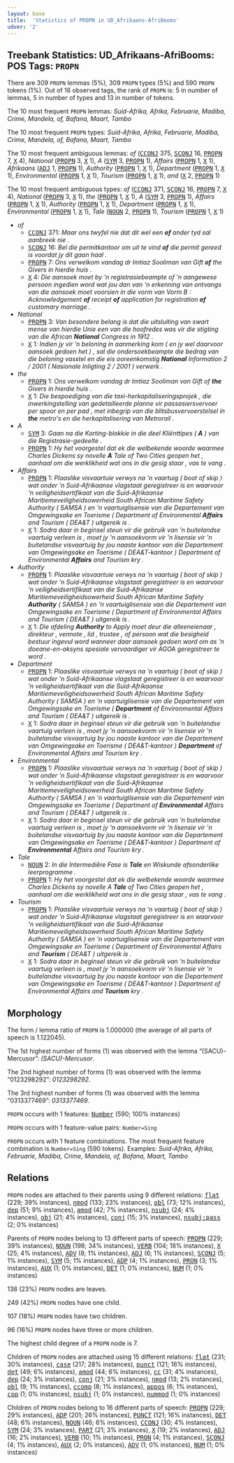 ```yaml
---
layout: base
title:  'Statistics of PROPN in UD_Afrikaans-AfriBooms'
udver: '2'
---
```


## Treebank Statistics: UD_Afrikaans-AfriBooms: POS Tags: `PROPN`

There are 309 `PROPN` lemmas (5%), 309 `PROPN` types (5%) and 590 `PROPN` tokens (1%).
Out of 16 observed tags, the rank of `PROPN` is: 5 in number of lemmas, 5 in number of types and 13 in number of tokens.

The 10 most frequent `PROPN` lemmas: <em>Suid-Afrika, Afrika, Februarie, Madiba, Crime, Mandela, of, Bafana, Maart, Tambo</em>

The 10 most frequent `PROPN` types:  <em>Suid-Afrika, Afrika, Februarie, Madiba, Crime, Mandela, of, Bafana, Maart, Tambo</em>

The 10 most frequent ambiguous lemmas: <em>of</em> (<tt><a href="af_afribooms-pos-CCONJ.html">CCONJ</a></tt> 375, <tt><a href="af_afribooms-pos-SCONJ.html">SCONJ</a></tt> 16, <tt><a href="af_afribooms-pos-PROPN.html">PROPN</a></tt> 7, <tt><a href="af_afribooms-pos-X.html">X</a></tt> 4), <em>National</em> (<tt><a href="af_afribooms-pos-PROPN.html">PROPN</a></tt> 3, <tt><a href="af_afribooms-pos-X.html">X</a></tt> 1), <em>A</em> (<tt><a href="af_afribooms-pos-SYM.html">SYM</a></tt> 3, <tt><a href="af_afribooms-pos-PROPN.html">PROPN</a></tt> 1), <em>Affairs</em> (<tt><a href="af_afribooms-pos-PROPN.html">PROPN</a></tt> 1, <tt><a href="af_afribooms-pos-X.html">X</a></tt> 1), <em>Afrikaans</em> (<tt><a href="af_afribooms-pos-ADJ.html">ADJ</a></tt> 1, <tt><a href="af_afribooms-pos-PROPN.html">PROPN</a></tt> 1), <em>Authority</em> (<tt><a href="af_afribooms-pos-PROPN.html">PROPN</a></tt> 1, <tt><a href="af_afribooms-pos-X.html">X</a></tt> 1), <em>Department</em> (<tt><a href="af_afribooms-pos-PROPN.html">PROPN</a></tt> 1, <tt><a href="af_afribooms-pos-X.html">X</a></tt> 1), <em>Environmental</em> (<tt><a href="af_afribooms-pos-PROPN.html">PROPN</a></tt> 1, <tt><a href="af_afribooms-pos-X.html">X</a></tt> 1), <em>Tourism</em> (<tt><a href="af_afribooms-pos-PROPN.html">PROPN</a></tt> 1, <tt><a href="af_afribooms-pos-X.html">X</a></tt> 1), <em>and</em> (<tt><a href="af_afribooms-pos-X.html">X</a></tt> 2, <tt><a href="af_afribooms-pos-PROPN.html">PROPN</a></tt> 1)

The 10 most frequent ambiguous types:  <em>of</em> (<tt><a href="af_afribooms-pos-CCONJ.html">CCONJ</a></tt> 371, <tt><a href="af_afribooms-pos-SCONJ.html">SCONJ</a></tt> 16, <tt><a href="af_afribooms-pos-PROPN.html">PROPN</a></tt> 7, <tt><a href="af_afribooms-pos-X.html">X</a></tt> 4), <em>National</em> (<tt><a href="af_afribooms-pos-PROPN.html">PROPN</a></tt> 3, <tt><a href="af_afribooms-pos-X.html">X</a></tt> 1), <em>the</em> (<tt><a href="af_afribooms-pos-PROPN.html">PROPN</a></tt> 1, <tt><a href="af_afribooms-pos-X.html">X</a></tt> 1), <em>A</em> (<tt><a href="af_afribooms-pos-SYM.html">SYM</a></tt> 3, <tt><a href="af_afribooms-pos-PROPN.html">PROPN</a></tt> 1), <em>Affairs</em> (<tt><a href="af_afribooms-pos-PROPN.html">PROPN</a></tt> 1, <tt><a href="af_afribooms-pos-X.html">X</a></tt> 1), <em>Authority</em> (<tt><a href="af_afribooms-pos-PROPN.html">PROPN</a></tt> 1, <tt><a href="af_afribooms-pos-X.html">X</a></tt> 1), <em>Department</em> (<tt><a href="af_afribooms-pos-PROPN.html">PROPN</a></tt> 1, <tt><a href="af_afribooms-pos-X.html">X</a></tt> 1), <em>Environmental</em> (<tt><a href="af_afribooms-pos-PROPN.html">PROPN</a></tt> 1, <tt><a href="af_afribooms-pos-X.html">X</a></tt> 1), <em>Tale</em> (<tt><a href="af_afribooms-pos-NOUN.html">NOUN</a></tt> 2, <tt><a href="af_afribooms-pos-PROPN.html">PROPN</a></tt> 1), <em>Tourism</em> (<tt><a href="af_afribooms-pos-PROPN.html">PROPN</a></tt> 1, <tt><a href="af_afribooms-pos-X.html">X</a></tt> 1)


* <em>of</em>
  * <tt><a href="af_afribooms-pos-CCONJ.html">CCONJ</a></tt> 371: <em>Maar ons twyfel nie dat dit wel een <b>of</b> ander tyd sal aanbreek nie .</em>
  * <tt><a href="af_afribooms-pos-SCONJ.html">SCONJ</a></tt> 16: <em>Bel die permitkantoor om uit te vind <b>of</b> die permit gereed is voordat jy dit gaan haal .</em>
  * <tt><a href="af_afribooms-pos-PROPN.html">PROPN</a></tt> 7: <em>Ons verwelkom vandag dr Imtiaz Sooliman van Gift <b>of</b> the Givers in hierdie huis .</em>
  * <tt><a href="af_afribooms-pos-X.html">X</a></tt> 4: <em>Die aansoek moet by 'n registrasiebeampte of 'n aangewese persoon ingedien word wat jou dan van 'n erkenning van ontvangs van die aansoek moet voorsien in die vorm van Vorm B : Acknowledgement <b>of</b> receipt <b>of</b> application for registration <b>of</b> customary marriage .</em>
* <em>National</em>
  * <tt><a href="af_afribooms-pos-PROPN.html">PROPN</a></tt> 3: <em>Van besondere belang is dat die uitsluiting van swart mense van hierdie Unie een van die hoofredes was vir die stigting van die African <b>National</b> Congress in 1912 .</em>
  * <tt><a href="af_afribooms-pos-X.html">X</a></tt> 1: <em>Indien jy vir 'n beloning in aanmerking kom ( en jy wel daarvoor aansoek gedoen het ) , sal die ondersoekbeampte die bedrag van die beloning vasstel en die eis ooreenkomstig <b>National</b> Information 2 / 2001 ( Nasionale Inligting 2 / 2001 ) verwerk .</em>
* <em>the</em>
  * <tt><a href="af_afribooms-pos-PROPN.html">PROPN</a></tt> 1: <em>Ons verwelkom vandag dr Imtiaz Sooliman van Gift of <b>the</b> Givers in hierdie huis .</em>
  * <tt><a href="af_afribooms-pos-X.html">X</a></tt> 1: <em>Die bespoediging van die taxi-herkapitaliseringsprojek , die inwerkingstelling van gedetailleerde planne vir passasiersvervoer per spoor en per pad , met inbegrip van die blitsbusvervoerstelsel in <b>the</b> metro's en die herkapitalisering van Metrorail .</em>
* <em>A</em>
  * <tt><a href="af_afribooms-pos-SYM.html">SYM</a></tt> 3: <em>Gaan na die Korting-blokkie in die deel Kliënttipes ( <b>A</b> ) van die Registrasie-gedeelte .</em>
  * <tt><a href="af_afribooms-pos-PROPN.html">PROPN</a></tt> 1: <em>Hy het voorgestel dat ek die welbekende woorde waarmee Charles Dickens sy novelle <b>A</b> Tale of Two Cities geopen het , aanhaal om die werklikheid wat ons in die gesig staar , vas te vang .</em>
* <em>Affairs</em>
  * <tt><a href="af_afribooms-pos-PROPN.html">PROPN</a></tt> 1: <em>Plaaslike visvaartuie verwys na 'n vaartuig ( boot of skip ) wat onder 'n Suid-Afrikaanse vlagstaat geregistreer is en waarvoor 'n veiligheidsertifikaat van die Suid-Afrikaanse Maritiemeveiligheidsowerheid South African Maritime Safety Authority ( SAMSA ) en 'n vaartuiglisensie van die Departement van Omgewingsake en Toerisme ( Department of Environmental <b>Affairs</b> and Tourism ( DEA&T ) uitgereik is .</em>
  * <tt><a href="af_afribooms-pos-X.html">X</a></tt> 1: <em>Sodra daar in beginsel steun vir die gebruik van 'n buitelandse vaartuig verleen is , moet jy 'n aansoekvorm vir 'n lisensie vir 'n buitelandse visvaartuig by jou naaste kantoor van die Departement van Omgewingsake en Toerisme ( DEA&T-kantoor ) Department of Environmental <b>Affairs</b> and Tourism kry .</em>
* <em>Authority</em>
  * <tt><a href="af_afribooms-pos-PROPN.html">PROPN</a></tt> 1: <em>Plaaslike visvaartuie verwys na 'n vaartuig ( boot of skip ) wat onder 'n Suid-Afrikaanse vlagstaat geregistreer is en waarvoor 'n veiligheidsertifikaat van die Suid-Afrikaanse Maritiemeveiligheidsowerheid South African Maritime Safety <b>Authority</b> ( SAMSA ) en 'n vaartuiglisensie van die Departement van Omgewingsake en Toerisme ( Department of Environmental Affairs and Tourism ( DEA&T ) uitgereik is .</em>
  * <tt><a href="af_afribooms-pos-X.html">X</a></tt> 1: <em>Die afdeling <b>Authority</b> to Apply moet deur die alleeneienaar , direkteur , vennote , lid , trustee , of persoon wat die besigheid bestuur ingevul word wanneer daar aansoek gedoen word om as 'n doeane-en-aksyns spesiale vervaardiger vir AGOA geregistreer te word .</em>
* <em>Department</em>
  * <tt><a href="af_afribooms-pos-PROPN.html">PROPN</a></tt> 1: <em>Plaaslike visvaartuie verwys na 'n vaartuig ( boot of skip ) wat onder 'n Suid-Afrikaanse vlagstaat geregistreer is en waarvoor 'n veiligheidsertifikaat van die Suid-Afrikaanse Maritiemeveiligheidsowerheid South African Maritime Safety Authority ( SAMSA ) en 'n vaartuiglisensie van die Departement van Omgewingsake en Toerisme ( <b>Department</b> of Environmental Affairs and Tourism ( DEA&T ) uitgereik is .</em>
  * <tt><a href="af_afribooms-pos-X.html">X</a></tt> 1: <em>Sodra daar in beginsel steun vir die gebruik van 'n buitelandse vaartuig verleen is , moet jy 'n aansoekvorm vir 'n lisensie vir 'n buitelandse visvaartuig by jou naaste kantoor van die Departement van Omgewingsake en Toerisme ( DEA&T-kantoor ) <b>Department</b> of Environmental Affairs and Tourism kry .</em>
* <em>Environmental</em>
  * <tt><a href="af_afribooms-pos-PROPN.html">PROPN</a></tt> 1: <em>Plaaslike visvaartuie verwys na 'n vaartuig ( boot of skip ) wat onder 'n Suid-Afrikaanse vlagstaat geregistreer is en waarvoor 'n veiligheidsertifikaat van die Suid-Afrikaanse Maritiemeveiligheidsowerheid South African Maritime Safety Authority ( SAMSA ) en 'n vaartuiglisensie van die Departement van Omgewingsake en Toerisme ( Department of <b>Environmental</b> Affairs and Tourism ( DEA&T ) uitgereik is .</em>
  * <tt><a href="af_afribooms-pos-X.html">X</a></tt> 1: <em>Sodra daar in beginsel steun vir die gebruik van 'n buitelandse vaartuig verleen is , moet jy 'n aansoekvorm vir 'n lisensie vir 'n buitelandse visvaartuig by jou naaste kantoor van die Departement van Omgewingsake en Toerisme ( DEA&T-kantoor ) Department of <b>Environmental</b> Affairs and Tourism kry .</em>
* <em>Tale</em>
  * <tt><a href="af_afribooms-pos-NOUN.html">NOUN</a></tt> 2: <em>In die Intermediêre Fase is <b>Tale</b> en Wiskunde afsonderlike leerprogramme .</em>
  * <tt><a href="af_afribooms-pos-PROPN.html">PROPN</a></tt> 1: <em>Hy het voorgestel dat ek die welbekende woorde waarmee Charles Dickens sy novelle A <b>Tale</b> of Two Cities geopen het , aanhaal om die werklikheid wat ons in die gesig staar , vas te vang .</em>
* <em>Tourism</em>
  * <tt><a href="af_afribooms-pos-PROPN.html">PROPN</a></tt> 1: <em>Plaaslike visvaartuie verwys na 'n vaartuig ( boot of skip ) wat onder 'n Suid-Afrikaanse vlagstaat geregistreer is en waarvoor 'n veiligheidsertifikaat van die Suid-Afrikaanse Maritiemeveiligheidsowerheid South African Maritime Safety Authority ( SAMSA ) en 'n vaartuiglisensie van die Departement van Omgewingsake en Toerisme ( Department of Environmental Affairs and <b>Tourism</b> ( DEA&T ) uitgereik is .</em>
  * <tt><a href="af_afribooms-pos-X.html">X</a></tt> 1: <em>Sodra daar in beginsel steun vir die gebruik van 'n buitelandse vaartuig verleen is , moet jy 'n aansoekvorm vir 'n lisensie vir 'n buitelandse visvaartuig by jou naaste kantoor van die Departement van Omgewingsake en Toerisme ( DEA&T-kantoor ) Department of Environmental Affairs and <b>Tourism</b> kry .</em>

## Morphology

The form / lemma ratio of `PROPN` is 1.000000 (the average of all parts of speech is 1.122045).

The 1st highest number of forms (1) was observed with the lemma “(SACU)-Mercusor”: <em>(SACU)-Mercusor</em>.

The 2nd highest number of forms (1) was observed with the lemma “0123298292”: <em>0123298292</em>.

The 3rd highest number of forms (1) was observed with the lemma “0313377469”: <em>0313377469</em>.

`PROPN` occurs with 1 features: <tt><a href="af_afribooms-feat-Number.html">Number</a></tt> (590; 100% instances)

`PROPN` occurs with 1 feature-value pairs: `Number=Sing`

`PROPN` occurs with 1 feature combinations.
The most frequent feature combination is `Number=Sing` (590 tokens).
Examples: <em>Suid-Afrika, Afrika, Februarie, Madiba, Crime, Mandela, of, Bafana, Maart, Tambo</em>


## Relations

`PROPN` nodes are attached to their parents using 9 different relations: <tt><a href="af_afribooms-dep-flat.html">flat</a></tt> (229; 39% instances), <tt><a href="af_afribooms-dep-nmod.html">nmod</a></tt> (133; 23% instances), <tt><a href="af_afribooms-dep-obl.html">obl</a></tt> (73; 12% instances), <tt><a href="af_afribooms-dep-dep.html">dep</a></tt> (51; 9% instances), <tt><a href="af_afribooms-dep-amod.html">amod</a></tt> (42; 7% instances), <tt><a href="af_afribooms-dep-nsubj.html">nsubj</a></tt> (24; 4% instances), <tt><a href="af_afribooms-dep-obj.html">obj</a></tt> (21; 4% instances), <tt><a href="af_afribooms-dep-conj.html">conj</a></tt> (15; 3% instances), <tt><a href="af_afribooms-dep-nsubj-pass.html">nsubj:pass</a></tt> (2; 0% instances)

Parents of `PROPN` nodes belong to 13 different parts of speech: <tt><a href="af_afribooms-pos-PROPN.html">PROPN</a></tt> (229; 39% instances), <tt><a href="af_afribooms-pos-NOUN.html">NOUN</a></tt> (198; 34% instances), <tt><a href="af_afribooms-pos-VERB.html">VERB</a></tt> (104; 18% instances), <tt><a href="af_afribooms-pos-X.html">X</a></tt> (25; 4% instances), <tt><a href="af_afribooms-pos-ADV.html">ADV</a></tt> (8; 1% instances), <tt><a href="af_afribooms-pos-ADJ.html">ADJ</a></tt> (6; 1% instances), <tt><a href="af_afribooms-pos-SCONJ.html">SCONJ</a></tt> (5; 1% instances), <tt><a href="af_afribooms-pos-SYM.html">SYM</a></tt> (5; 1% instances), <tt><a href="af_afribooms-pos-ADP.html">ADP</a></tt> (4; 1% instances), <tt><a href="af_afribooms-pos-PRON.html">PRON</a></tt> (3; 1% instances), <tt><a href="af_afribooms-pos-AUX.html">AUX</a></tt> (1; 0% instances), <tt><a href="af_afribooms-pos-DET.html">DET</a></tt> (1; 0% instances), <tt><a href="af_afribooms-pos-NUM.html">NUM</a></tt> (1; 0% instances)

138 (23%) `PROPN` nodes are leaves.

249 (42%) `PROPN` nodes have one child.

107 (18%) `PROPN` nodes have two children.

96 (16%) `PROPN` nodes have three or more children.

The highest child degree of a `PROPN` node is 7.

Children of `PROPN` nodes are attached using 15 different relations: <tt><a href="af_afribooms-dep-flat.html">flat</a></tt> (231; 30% instances), <tt><a href="af_afribooms-dep-case.html">case</a></tt> (217; 28% instances), <tt><a href="af_afribooms-dep-punct.html">punct</a></tt> (121; 16% instances), <tt><a href="af_afribooms-dep-det.html">det</a></tt> (49; 6% instances), <tt><a href="af_afribooms-dep-amod.html">amod</a></tt> (44; 6% instances), <tt><a href="af_afribooms-dep-cc.html">cc</a></tt> (31; 4% instances), <tt><a href="af_afribooms-dep-dep.html">dep</a></tt> (24; 3% instances), <tt><a href="af_afribooms-dep-conj.html">conj</a></tt> (21; 3% instances), <tt><a href="af_afribooms-dep-nmod.html">nmod</a></tt> (13; 2% instances), <tt><a href="af_afribooms-dep-obl.html">obl</a></tt> (9; 1% instances), <tt><a href="af_afribooms-dep-ccomp.html">ccomp</a></tt> (8; 1% instances), <tt><a href="af_afribooms-dep-appos.html">appos</a></tt> (6; 1% instances), <tt><a href="af_afribooms-dep-cop.html">cop</a></tt> (1; 0% instances), <tt><a href="af_afribooms-dep-nsubj.html">nsubj</a></tt> (1; 0% instances), <tt><a href="af_afribooms-dep-nummod.html">nummod</a></tt> (1; 0% instances)

Children of `PROPN` nodes belong to 16 different parts of speech: <tt><a href="af_afribooms-pos-PROPN.html">PROPN</a></tt> (229; 29% instances), <tt><a href="af_afribooms-pos-ADP.html">ADP</a></tt> (201; 26% instances), <tt><a href="af_afribooms-pos-PUNCT.html">PUNCT</a></tt> (121; 16% instances), <tt><a href="af_afribooms-pos-DET.html">DET</a></tt> (48; 6% instances), <tt><a href="af_afribooms-pos-NOUN.html">NOUN</a></tt> (46; 6% instances), <tt><a href="af_afribooms-pos-CCONJ.html">CCONJ</a></tt> (30; 4% instances), <tt><a href="af_afribooms-pos-SYM.html">SYM</a></tt> (24; 3% instances), <tt><a href="af_afribooms-pos-PART.html">PART</a></tt> (21; 3% instances), <tt><a href="af_afribooms-pos-X.html">X</a></tt> (19; 2% instances), <tt><a href="af_afribooms-pos-ADJ.html">ADJ</a></tt> (16; 2% instances), <tt><a href="af_afribooms-pos-VERB.html">VERB</a></tt> (10; 1% instances), <tt><a href="af_afribooms-pos-PRON.html">PRON</a></tt> (4; 1% instances), <tt><a href="af_afribooms-pos-SCONJ.html">SCONJ</a></tt> (4; 1% instances), <tt><a href="af_afribooms-pos-AUX.html">AUX</a></tt> (2; 0% instances), <tt><a href="af_afribooms-pos-ADV.html">ADV</a></tt> (1; 0% instances), <tt><a href="af_afribooms-pos-NUM.html">NUM</a></tt> (1; 0% instances)

